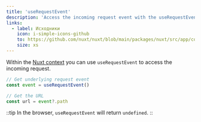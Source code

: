 ```yaml
---
title: 'useRequestEvent'
description: 'Access the incoming request event with the useRequestEvent composable.'
links:
  - label: Исходники
    icon: i-simple-icons-github
    to: https://github.com/nuxt/nuxt/blob/main/packages/nuxt/src/app/composables/ssr.ts
    size: xs
---
```


Within the [Nuxt context](/docs/guide/going-further/nuxt-app#the-nuxt-context) you can use `useRequestEvent` to access the incoming request.

```ts
// Get underlying request event
const event = useRequestEvent()

// Get the URL
const url = event?.path
```

::tip
In the browser, `useRequestEvent` will return `undefined`.
::
